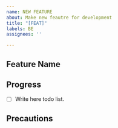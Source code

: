 ```yaml
---
name: NEW FEATURE
about: Make new feautre for development
title: "[FEAT]"
labels: BE
assignees: ''

---
```


## Feature Name

<!-- Write page name -->

## Progress

- [ ] Write here todo list.

## Precautions
